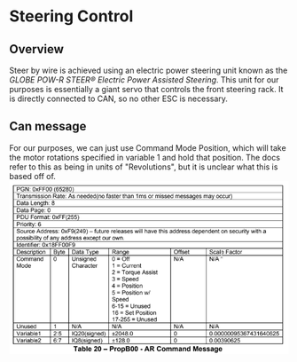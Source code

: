 # Steering Control

## Overview

Steer by wire is achieved using an electric power steering unit known as the _GLOBE POW-R STEER®
Electric
Power Assisted Steering_. This unit for our purposes is essentially a giant
servo that controls the front steering rack. It is directly connected to CAN,
so no other ESC is necessary.

## Can message

For our purposes, we can just use Command Mode Position, which
will take the motor rotations specified in variable 1 and hold that position.
The docs refer to this as being in units of "Revolutions", but it is unclear what this 
is based off of.
![](images/Steering%20motor%201.png)